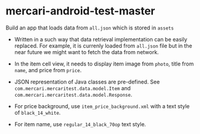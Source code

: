 # mercari-android-test-master

Build an app that loads data from `all.json` which is stored in `assets`

- Written in a such way that data retrieval implementation can be easily replaced. For example, it is currenly loaded from `all.json` file 
  but in the near future we might want to fetch the data from network.

- In the item cell view, it needs to display item image from `photo`,
  title from `name`, and price from `price`.

- JSON representation of Java classes are pre-defined. See `com.mercari.mercaritest.data.model.Item` 
  and `com.mercari.mercaritest.data.model.Response`.

- For price background, use `item_price_background.xml` with a text style of `black_14_white`.

- For item name, use `regular_14_black_70op` text style.
